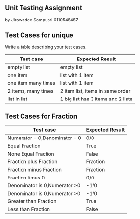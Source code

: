 ## Unit Testing Assignment

by Jirawadee Sampusri 6110545457


## Test Cases for unique

Write a table describing your test cases.

| Test case              |  Expected Result    |
|------------------------|---------------------|
| empty list             |  empty list         |
| one item               |  list with 1 item   |
| one item many times    |  list with 1 item   |
| 2 items, many times     | 2 item list, items in same order    |
| list in list           |   1 big list has 3 items and 2 lists |


## Test Cases for Fraction
| Test case              |  Expected Result    |
|------------------------|---------------------|
| Numerator = 0,Denominator = 0          |  0/0          |
| Equal Fraction         |  True               |
| None Equal Fraction    |  False              |
|Fraction plus Fraction	 |  Fraction           |
|Fraction minus Fraction |  Fraction           |
| Fraction times  0          |	0/0                |
| Denominator is 0,Numerator >0     | -1/0          |
| Denominator is 0,Numerator >0     | -1/0          |
| Greater than Fraction  |  True               |
| Less than Fraction     |  False              | 






